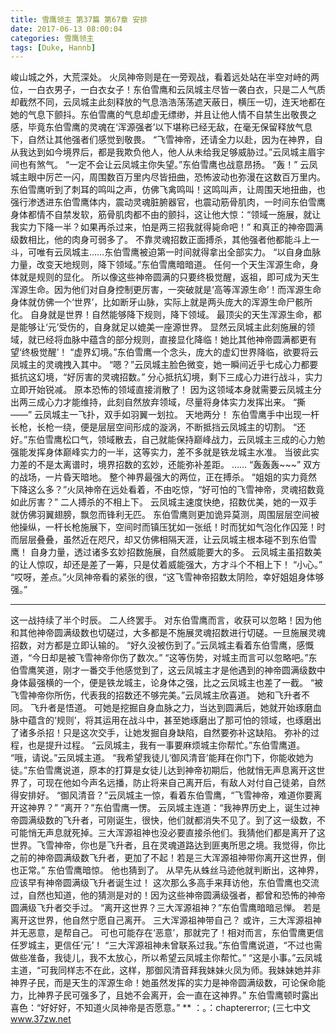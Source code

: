 ```yaml
---
title: 雪鹰领主 第37篇 第67章 安排
date: 2017-06-13 08:00:04
categories: 雪鹰领主
tags: [Duke, Hannb]
---
```


峻山城之外，大荒深处。
火凤神帝则是在一旁观战，看着远处站在半空对峙的两位，一白衣男子，一白衣女子！东伯雪鹰和云凤城主尽皆一袭白衣，只是二人气质却截然不同，云凤城主此刻释放的气息浩浩荡荡遮天蔽日，横压一切，连天地都在她的气息下颤抖。东伯雪鹰的气息却虚无缥缈，并且让他人情不自禁生出敬畏之感，毕竟东伯雪鹰的灵魂在‘浑源强者’以下堪称已经无敌，在毫无保留释放气息下，自然让其他强者们感觉到敬畏。
“飞雪神帝，还请全力以赴，因为在神界，自从我达到如今境界后，都是我欺负他人，他人从未给我足够威胁过。”云凤城主眉宇间也有煞气。
“一定不会让云凤城主你失望。”东伯雪鹰也战意昂扬。
“轰！”
云凤城主眼中厉芒一闪，周围数百万里内尽皆扭曲，恐怖波动也弥漫在这数百万里内。
东伯雪鹰听到了刺耳的鸣叫之声，仿佛飞禽鸣叫！这鸣叫声，让周围天地扭曲，也强行渗透进东伯雪鹰体内，震动灵魂脏腑器官，也震动筋骨肌肉，一时间东伯雪鹰身体都情不自禁发软，筋骨肌肉都不由的颤抖，这让他大惊：“领域一施展，就让我实力下降一半？如果再杀过来，怕是两三招我就得毙命吧！”
和真正的神帝圆满级数相比，他的肉身可弱多了。
不靠灵魂招数正面搏杀，其他强者他都能斗上一斗，可唯有云凤城主……东伯雪鹰被迫第一时间就得拿出全部实力。
“以自身血脉力量，改变天地规则，降下领域。”东伯雪鹰暗暗道。
任何一个天生浑源生命，身体就是规则的显化。
所以像这些神帝圆满的只要终极觉醒，返祖，即可成为天生浑源生命。因为他们对自身控制更厉害，一突破就是‘高等浑源生命’！而浑源生命身体就仿佛一个‘世界’，比如断牙山脉，实际上就是两头庞大的浑源生命尸骸所化。
自身就是世界！自然能够降下规则，降下领域。
最顶尖的天生浑源生命，都是能够让‘元’受伤的，自身就足以媲美一座源世界。
显然云凤城主此刻施展的领域，就已经将血脉中蕴含的部分规则，直接显化降临！她比其他神帝圆满都更有望‘终极觉醒’！
“虚界幻境。”东伯雪鹰一个念头，庞大的虚幻世界降临，欲要将云凤城主的灵魂拽入其中。
“嗯？”云凤城主脸色微变，她一瞬间近乎七成心力都要抵抗这幻境，“好厉害的灵魂招数。”
分心抵抗幻境，剩下三成心力进行战斗，实力立即开始锐减。
原本恐怖的领域直接消散了！
因为这领域本身就需要云凤城主分出两三成心力才能维持，此刻自然放弃领域，尽量将身体实力发挥出来。
“撕——”
云凤城主一飞扑，双手如羽翼一划拉。
天地两分！
东伯雪鹰手中出现一杆长枪，长枪一绕，便是层层空间形成的漩涡，不断抵挡云凤城主的切割。
“还好。”东伯雪鹰松口气，领域散去，自己就能保持巅峰战力，云凤城主三成的心力勉强能发挥身体巅峰实力的一半，这等实力，差不多就是铁龙城主水准。
当彼此实力差的不是太离谱时，境界招数的玄妙，还能弥补差距。
……
“轰轰轰~~~”
双方的战场，一片昏天暗地。
整个神界最强大的两位，正在搏杀。
“姐姐的实力竟然下降这么多？”火凤神帝在远处看着，不由吃惊，“好可怕的飞雪神帝，灵魂招数竟如此厉害？”
二人搏杀的不相上下。
云凤城主速度快绝，招数优美，她的一双手就仿佛羽翼翅膀，飘忽而锋利无匹。
东伯雪鹰则更加诡异莫测，周围层层空间被他操纵，一杆长枪施展下，空间时而镇压犹如一张纸！时而犹如气泡化作囚笼！时而层层叠叠，虽然近在咫尺，却又仿佛相隔天涯，让云凤城主根本碰不到东伯雪鹰！
自身力量，透过诸多玄妙招数施展，自然威能要大的多。
云凤城主虽招数美的让人惊叹，却还是差了一筹，只是仗着威能强大，方才斗个不相上下！
“小心。”
“哎呀，差点。”火凤神帝看的紧张的很，“这飞雪神帝招数太阴险，幸好姐姐身体够强。”
******
这一战持续了半个时辰。
二人终罢手。
对东伯雪鹰而言，收获可以忽略！因为他和其他神帝圆满级数也切磋过，大多都是不施展灵魂招数进行切磋。一旦施展灵魂招数，对方都是立即认输的。
“好久没被伤到了。”云凤城主看着东伯雪鹰，感慨道，“今日却是被飞雪神帝你伤了数次。”
“这等伤势，对城主而言可以忽略吧。”东伯雪鹰笑道，刚才一番交手他感觉到了，这云凤城主才是他遇到的神帝圆满级数中身体最强横的一个，便是铁龙城主，论身体之强，比之云凤城主也差了一截。
“被飞雪神帝你所伤，代表我的招数还不够完美。”云凤城主欣喜道。
她和飞升者不同。
飞升者是悟道。
可她是挖掘自身血脉之力，当达到圆满后，她就开始琢磨血脉中蕴含的‘规则’，将其运用在战斗中，甚至她琢磨出了那可怕的领域，也琢磨出了诸多杀招！只是这次交手，让她发掘自身缺陷，自然要弥补这缺陷。
弥补的过程，也是提升过程。
“云凤城主，我有一事要麻烦城主你帮忙。”东伯雪鹰道。
“哦，请说。”云凤城主道。
“我希望我徒儿‘御风清音’能拜在你门下，你能收她为徒。”东伯雪鹰说道，原本的打算是女徒儿达到神帝初期后，他就悄无声息离开这世界了，可现在他如今声名远播，防止将来自己离开后，有敌人对付自己徒弟，自然得安排好。
“御风清音？”云凤城主一惊，看着东伯雪鹰，“飞雪神帝，难道你要离开这神界？”
“离开？”东伯雪鹰一愣。
云凤城主连道：“我神界历史上，诞生过神帝圆满级数的飞升者，可刚诞生，很快，他们就都消失不见了。到了这一级数，不可能悄无声息就死掉。三大浑源祖神也没必要直接杀他们。我猜他们都是离开了这世界。飞雪神帝，你也是飞升者，且在灵魂道路达到匪夷所思之境。我觉得，你比之前的神帝圆满级数飞升者，更加了不起！若是三大浑源祖神带你离开这世界，倒也正常。”
东伯雪鹰暗惊。
他也猜到了。
从早先从蛛丝马迹他就判断出，这神界，应该早有神帝圆满级飞升者诞生过！
这次那么多高手来拜访他，东伯雪鹰也交流过，自然也知道，他的猜测是对的！因为这些神帝圆满级强者，都曾和恐怖的神帝圆满级飞升者交手过。
“离开这世界？三大浑源祖神？”东伯雪鹰暗暗忌惮。
若是离开这世界，他自然宁愿自己离开。
三大浑源祖神带自己？
或许，三大浑源祖神并无恶意，是帮自己。
可也可能存在‘恶意’，那就完了！相对而言，东伯雪鹰更信任罗城主，更信任‘元’！
“三大浑源祖神未曾联系过我。”东伯雪鹰说道，“不过也需做些准备，我徒儿，我不太放心，所以希望云凤城主你帮忙。”
“这是小事。”云凤城主道，“可我同样志不在此，这样，那御风清音拜我妹妹火凤为师。我妹妹她并非神界子民，而是天生的浑源生命！她虽然发挥的实力是神帝圆满级数，可论保命能力，比神界子民可强多了，且她不会离开，会一直在这神界。”
东伯雪鹰顿时露出喜色：“好好好，不知道火凤神帝是否愿意。”
**
：。：chaptererror;
(三七中文 www.37zw.net